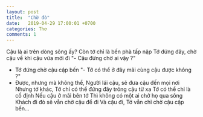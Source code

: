 ```yaml
---
layout: post
title:  "Chờ đò"
date:   2019-04-29 17:00:01 +0700
categories: Thơ
comments: 1
---
```

Cậu là ai trên dòng sông ấy?
Còn tớ chỉ là bến phà tấp nập
Tớ đứng đây, chờ cậu về khi cậu vừa mới đi
"- Cậu đứng chờ ai vậy ?"
- Tớ đứng chờ cậu cập bến
"- Tớ có thể ở đây mãi cùng cậu được không ?"
- Được, nhưng mà không thể,
Người lái cậu, sẽ đưa cậu đến mọi nơi
Nhưng tớ khác,
Tớ chỉ có thể đứng đây trông cậu từ xa
Tớ có thể chỉ là cố định
Nếu cậu ở mãi bên tớ
Thì không có một ai chở họ qua sông
Khách đi đò sẽ vẫn chờ cậu để đi
Và cậu đi,
Tớ vẫn chỉ chờ cậu cập bến...